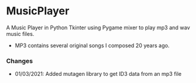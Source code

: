 # MusicPlayer
A Music Player in Python Tkinter using Pygame mixer to play mp3 and wav music files.
- MP3 contains several original songs I composed 20 years ago.
### Changes
- 01/03/2021: Added mutagen library to get ID3 data from an mp3 file

